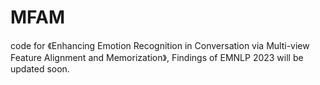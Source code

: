 # MFAM
code for 《Enhancing Emotion Recognition in Conversation via Multi-view Feature Alignment and Memorization》, Findings of EMNLP 2023 will be updated soon.
